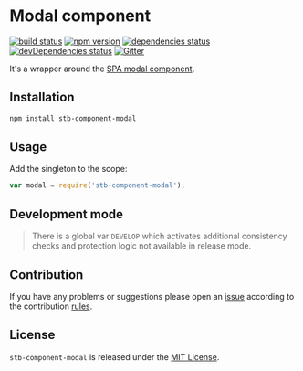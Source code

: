 Modal component
===============

[![build status](https://img.shields.io/travis/stbsdk/component-modal.svg?style=flat-square)](https://travis-ci.org/stbsdk/component-modal)
[![npm version](https://img.shields.io/npm/v/stb-component-modal.svg?style=flat-square)](https://www.npmjs.com/package/stb-component-modal)
[![dependencies status](https://img.shields.io/david/stbsdk/component-modal.svg?style=flat-square)](https://david-dm.org/stbsdk/component-modal)
[![devDependencies status](https://img.shields.io/david/dev/stbsdk/component-modal.svg?style=flat-square)](https://david-dm.org/stbsdk/component-modal?type=dev)
[![Gitter](https://img.shields.io/badge/gitter-join%20chat-blue.svg?style=flat-square)](https://gitter.im/DarkPark/stbsdk)


It's a wrapper around the [SPA modal component](https://github.com/spasdk/component-modal).


## Installation ##

```bash
npm install stb-component-modal
```


## Usage ##

Add the singleton to the scope:

```js
var modal = require('stb-component-modal');
```


## Development mode ##

> There is a global var `DEVELOP` which activates additional consistency checks and protection logic not available in release mode.


## Contribution ##

If you have any problems or suggestions please open an [issue](https://github.com/stbsdk/component-modal/issues)
according to the contribution [rules](.github/contributing.md).


## License ##

`stb-component-modal` is released under the [MIT License](license.md).
